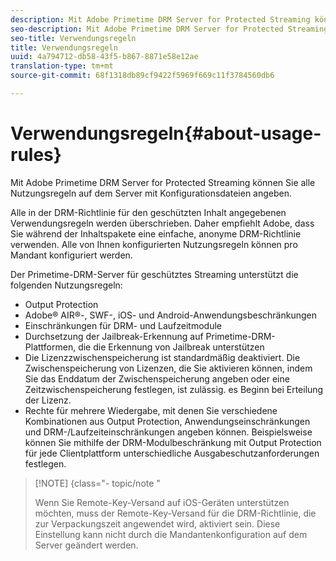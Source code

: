 ```yaml
---
description: Mit Adobe Primetime DRM Server for Protected Streaming können Sie alle Nutzungsregeln auf dem Server mit Konfigurationsdateien angeben.
seo-description: Mit Adobe Primetime DRM Server for Protected Streaming können Sie alle Nutzungsregeln auf dem Server mit Konfigurationsdateien angeben.
seo-title: Verwendungsregeln
title: Verwendungsregeln
uuid: 4a794712-db58-43f5-b867-8871e58e12ae
translation-type: tm+mt
source-git-commit: 68f1318db89cf9422f5969f669c11f3784560db6

---
```



# Verwendungsregeln{#about-usage-rules}

Mit Adobe Primetime DRM Server for Protected Streaming können Sie alle Nutzungsregeln auf dem Server mit Konfigurationsdateien angeben.

Alle in der DRM-Richtlinie für den geschützten Inhalt angegebenen Verwendungsregeln werden überschrieben. Daher empfiehlt Adobe, dass Sie während der Inhaltspakete eine einfache, anonyme DRM-Richtlinie verwenden. Alle von Ihnen konfigurierten Nutzungsregeln können pro Mandant konfiguriert werden.

Der Primetime-DRM-Server für geschütztes Streaming unterstützt die folgenden Nutzungsregeln:

* Output Protection
* Adobe® AIR®-, SWF-, iOS- und Android-Anwendungsbeschränkungen
* Einschränkungen für DRM- und Laufzeitmodule
* Durchsetzung der Jailbreak-Erkennung auf Primetime-DRM-Plattformen, die die Erkennung von Jailbreak unterstützen
* Die Lizenzzwischenspeicherung ist standardmäßig deaktiviert. Die Zwischenspeicherung von Lizenzen, die Sie aktivieren können, indem Sie das Enddatum der Zwischenspeicherung angeben oder eine Zeitzwischenspeicherung festlegen, ist zulässig. es Beginn bei Erteilung der Lizenz.
* Rechte für mehrere Wiedergabe, mit denen Sie verschiedene Kombinationen aus Output Protection, Anwendungseinschränkungen und DRM-/Laufzeiteinschränkungen angeben können. Beispielsweise können Sie mithilfe der DRM-Modulbeschränkung mit Output Protection für jede Clientplattform unterschiedliche Ausgabeschutzanforderungen festlegen.

>[!NOTE] {class=&quot;- topic/note &quot;
>
>Wenn Sie Remote-Key-Versand auf iOS-Geräten unterstützen möchten, muss der Remote-Key-Versand für die DRM-Richtlinie, die zur Verpackungszeit angewendet wird, aktiviert sein. Diese Einstellung kann nicht durch die Mandantenkonfiguration auf dem Server geändert werden.

